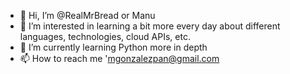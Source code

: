 - 👋 Hi, I’m @RealMrBread or Manu
- 👀 I’m interested in learning a bit more every day about different languages, technologies, cloud APIs, etc.
- 🌱 I’m currently learning Python more in depth
- 📫 How to reach me 'mgonzalezpan@gmail.com

<!---
RealMrBread/RealMrBread is a ✨ special ✨ repository because its `README.md` (this file) appears on your GitHub profile.
You can click the Preview link to take a look at your changes.
--->
